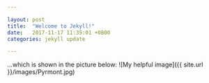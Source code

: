 ```yaml
---

layout: post
title:  "Welcome to Jekyll!"
date:   2017-11-17 11:35:01 +0800
categories: jekyll update

---
```


...which is shown in the picture below:
![My helpful image]({{ site.url }}/images/Pyrmont.jpg)